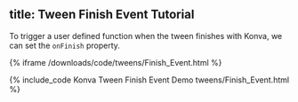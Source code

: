 title: Tween Finish Event Tutorial
---

To trigger a user defined function when the tween finishes with Konva, we can set the `onFinish` property.

{% iframe /downloads/code/tweens/Finish_Event.html %}

{% include_code Konva Tween Finish Event Demo tweens/Finish_Event.html %}
